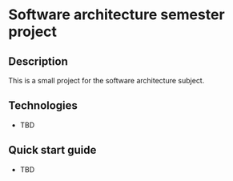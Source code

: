 # Software architecture semester project

## Description

This is a small project for the software architecture subject.

## Technologies

 - TBD

## Quick start guide

 - TBD

